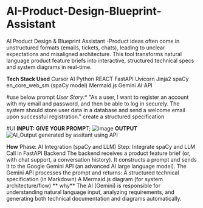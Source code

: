 # AI-Product-Design-Blueprint-Assistant
AI Product Design &amp; Blueprint Assistant -Product ideas often come in unstructured formats (emails, tickets, chats), leading to unclear expectations and misaligned architecture. This tool transforms natural language product feature briefs into interactive, structured technical specs and system diagrams in real-time.

**Tech Stack Used**
Cursor AI
Python
REACT
FastAPI
Uvicorn
Jinja2
spaCy
en_core_web_sm (spaCy model)
Mermaid.js
Gemini AI API

#use below prompt
*User Story:** "As a user, I want to register an account with my email and password, and then be able to log in securely. The system should store user data in a database and send a welcome email upon successful registration."
create a structured specification

#UI
**INPUT: GIVE YOUR PROMP**T;
![image](https://github.com/user-attachments/assets/101c95ab-3af5-497a-bae3-426e4754f2f9)
**OUTPUT**
![AI_Output generated by assitant using API](https://github.com/user-attachments/assets/a3007cb8-6ba2-4dc2-90f2-ba4249eae13a)

**How**
Phase: AI Integration (spaCy and LLM)
Step: Integrate spaCy and LLM Call in FastAPI Backend
The backend receives a product feature brief (or, with chat support, a conversation history).
It constructs a prompt and sends it to the Google Gemini API (an advanced AI large language model).
The Gemini API processes the prompt and returns:
A structured technical specification (in Markdown)
A Mermaid.js diagram (for system architecture/flow)
**
why**
The AI (Gemini) is responsible for understanding natural language input, analyzing requirements, and generating both technical documentation and diagrams automatically.


